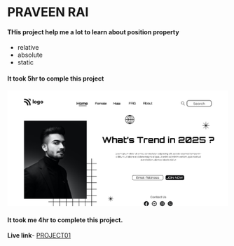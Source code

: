 # PRAVEEN RAI

#### THis project help me a lot to learn about position property

- relative
- absolute
- static

#### It took 5hr to comple this project

![Project05](thumbnail.png)

#### It took me 4hr to complete this project.

**Live link**- [PROJECT01 ](https://street-style-dashboard.netlify.app/"project01")
